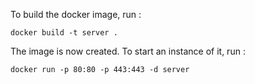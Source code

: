 To build the docker image, run :
```shell
docker build -t server .
```
The image is now created. To start an instance of it, run :
```shell
docker run -p 80:80 -p 443:443 -d server
```
